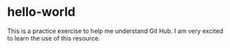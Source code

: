 # hello-world
This is a practice exercise to help me understand Git Hub. I am very excited to learn the use of this resource.
